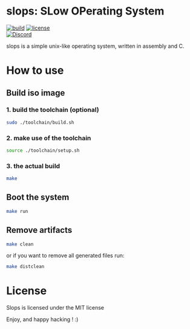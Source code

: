# slops: SLow OPerating System
[![build](https://img.shields.io/github/workflow/status/Slops64/slops/Makefile%20CI?style=flat-square)](https://github.com/Slops64/slops/actions/workflows/makefile.yml)
[![license](https://img.shields.io/github/license/Slops64/slops?color=yellow&style=flat-square)](https://github.com/Slops64/slops/blob/main/LICENSE)\
[![Discord](https://img.shields.io/discord/764159913924100127?color=blue&label=%20Discord&logo=discord&style=flat)](https://discord.gg/Gb7ZxWAYBc)

slops is a simple unix-like operating system, written in assembly and C.
# How to use

## Build iso image

### 1. build the toolchain (optional)

```bash
sudo ./toolchain/build.sh
```

### 2. make use of the toolchain

```bash
source ./toolchain/setup.sh
```

### 3. the actual build

```bash
make
```

## Boot the system

```bash
make run
```

## Remove artifacts

```bash
make clean
```

or if you want to remove all generated files run:

```bash
make distclean
```
# License
Slops is licensed under the MIT license

Enjoy, and happy hacking ! :)
